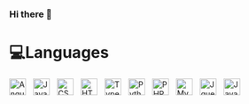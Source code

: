 ### Hi there 👋

<!--
**Glenn-Guillard-MMI/Glenn-Guillard-MMI** is a ✨ _special_ ✨ repository because its `README.md` (this file) appears on your GitHub profile.

Here are some ideas to get you started:

- 🔭 I’m currently working on ...
- 🌱 I’m currently learning ...
- 👯 I’m looking to collaborate on ...
- 🤔 I’m looking for help with ...
- 💬 Ask me about ...
- 📫 How to reach me: ...
- 😄 Pronouns: ...
- ⚡ Fun fact: ...
-->

# 💻Languages

<img align="left" width="30px" style="padding-right:10px" alt="Angular" src="https://cdn.jsdelivr.net/gh/devicons/devicon/icons/angularjs/angularjs-plain.svg" />
<img align="left" width="30px" style="padding-right:10px"  alt="JavaScript" src="https://cdn.jsdelivr.net/gh/devicons/devicon/icons/javascript/javascript-original.svg" />
<img align="left" width="30px" style="padding-right:10px"  alt="CSS" src="https://cdn.jsdelivr.net/gh/devicons/devicon/icons/css3/css3-original.svg" />
<img align="left" width="30px" style="padding-right:10px"  alt="HTML" src="https://cdn.jsdelivr.net/gh/devicons/devicon/icons/html5/html5-original.svg" />

<img align="left" width="30px" style="padding-right:10px"  alt="TypeScript" src="https://cdn.jsdelivr.net/gh/devicons/devicon/icons/typescript/typescript-original.svg" />
          
<img align="left" width="30px" style="padding-right:10px" alt="Python" src="https://cdn.jsdelivr.net/gh/devicons/devicon/icons/python/python-original.svg" />

<img align="left" width="30px" style="padding-right:10px"  alt="PHP" src="https://cdn.jsdelivr.net/gh/devicons/devicon/icons/php/php-original.svg" />
<img align="left" width="30px" style="padding-right:10px"  alt="MySQL" src="https://cdn.jsdelivr.net/gh/devicons/devicon/icons/mysql/mysql-original-wordmark.svg" />
<img align="left" width="30px" style="padding-right:10px"  alt="Jquery" src="https://cdn.jsdelivr.net/gh/devicons/devicon/icons/jquery/jquery-plain-wordmark.svg" />

 <img  align="left" width="30px" style="padding-right:10px"  alt="Java" src="https://cdn.jsdelivr.net/gh/devicons/devicon/icons/java/java-original-wordmark.svg" />
